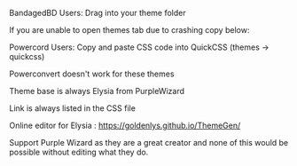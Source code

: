 BandagedBD Users: Drag into your theme folder

If you are unable to open themes tab due to crashing copy below:

Powercord Users: Copy and paste CSS code into QuickCSS (themes -> quickcss)

Powerconvert doesn't work for these themes

Theme base is always Elysia from PurpleWizard

Link is always listed in the CSS file

Online editor for Elysia : https://goldenlys.github.io/ThemeGen/

Support Purple Wizard as they are a great creator and none of this would be possible without editing what they do.
